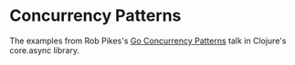 # Concurrency Patterns

The examples from Rob Pikes's [Go Concurrency Patterns](https://www.youtube.com/watch?v=f6kdp27TYZs) talk in Clojure's core.async library.

